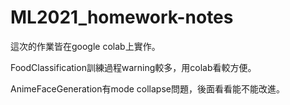 # ML2021_homework-notes
這次的作業皆在google colab上實作。

FoodClassification訓練過程warning較多，用colab看較方便。

AnimeFaceGeneration有mode collapse問題，後面看看能不能改進。
